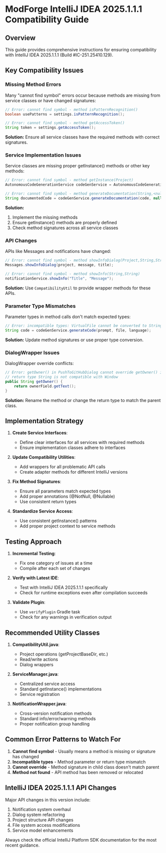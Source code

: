 # ModForge IntelliJ IDEA 2025.1.1.1 Compatibility Guide

## Overview

This guide provides comprehensive instructions for ensuring compatibility with IntelliJ IDEA 2025.1.1.1 (Build #IC-251.25410.129).

## Key Compatibility Issues

### Missing Method Errors

Many "cannot find symbol" errors occur because methods are missing from service classes or have changed signatures:

```java
// Error: cannot find symbol - method isPatternRecognition()
boolean usePatterns = settings.isPatternRecognition();

// Error: cannot find symbol - method getAccessToken()
String token = settings.getAccessToken();
```

**Solution:** Ensure all service classes have the required methods with correct signatures.

### Service Implementation Issues

Service classes are missing proper getInstance() methods or other key methods:

```java
// Error: cannot find symbol - method getInstance(Project)
AutonomousCodeGenerationService codeGenService = AutonomousCodeGenerationService.getInstance(project);

// Error: cannot find symbol - method generateDocumentation(String,<null>)
String documentedCode = codeGenService.generateDocumentation(code, null).get();
```

**Solution:** 
1. Implement the missing methods
2. Ensure getInstance() methods are properly defined
3. Check method signatures across all service classes

### API Changes

APIs like Messages and notifications have changed:

```java
// Error: cannot find symbol - method showInfoDialog(Project,String,String)
Messages.showInfoDialog(project, message, title);

// Error: cannot find symbol - method showInfo(String,String)
notificationService.showInfo("Title", "Message");
```

**Solution:** Use `CompatibilityUtil` to provide wrapper methods for these APIs.

### Parameter Type Mismatches

Parameter types in method calls don't match expected types:

```java
// Error: incompatible types: VirtualFile cannot be converted to String
String code = codeGenService.generateCode(prompt, file, language);
```

**Solution:** Update method signatures or use proper type conversion.

### DialogWrapper Issues

DialogWrapper override conflicts:

```java
// Error: getOwner() in PushToGitHubDialog cannot override getOwner() in DialogWrapper
// return type String is not compatible with Window
public String getOwner() {
    return ownerField.getText();
}
```

**Solution:** Rename the method or change the return type to match the parent class.

## Implementation Strategy

1. **Create Service Interfaces**:
   - Define clear interfaces for all services with required methods
   - Ensure implementation classes adhere to interfaces

2. **Update Compatibility Utilities**:
   - Add wrappers for all problematic API calls
   - Create adapter methods for different IntelliJ versions

3. **Fix Method Signatures**:
   - Ensure all parameters match expected types
   - Add proper annotations (@NotNull, @Nullable)
   - Use consistent return types

4. **Standardize Service Access**:
   - Use consistent getInstance() patterns
   - Add proper project context to service methods

## Testing Approach

1. **Incremental Testing**:
   - Fix one category of issues at a time
   - Compile after each set of changes

2. **Verify with Latest IDE**:
   - Test with IntelliJ IDEA 2025.1.1.1 specifically
   - Check for runtime exceptions even after compilation succeeds

3. **Validate Plugin**:
   - Use `verifyPlugin` Gradle task
   - Check for any warnings in verification output

## Recommended Utility Classes

1. **CompatibilityUtil.java**:
   - Project operations (getProjectBaseDir, etc.)
   - Read/write actions
   - Dialog wrappers

2. **ServiceManager.java**:
   - Centralized service access
   - Standard getInstance() implementations
   - Service registration

3. **NotificationWrapper.java**:
   - Cross-version notification methods
   - Standard info/error/warning methods
   - Proper notification group handling

## Common Error Patterns to Watch For

1. **Cannot find symbol** - Usually means a method is missing or signature has changed
2. **Incompatible types** - Method parameter or return type mismatch
3. **Cannot override** - Method signature in child class doesn't match parent
4. **Method not found** - API method has been removed or relocated

## IntelliJ IDEA 2025.1.1.1 API Changes

Major API changes in this version include:

1. Notification system overhaul
2. Dialog system refactoring
3. Project structure API changes
4. File system access modifications
5. Service model enhancements

Always check the official IntelliJ Platform SDK documentation for the most recent guidance.